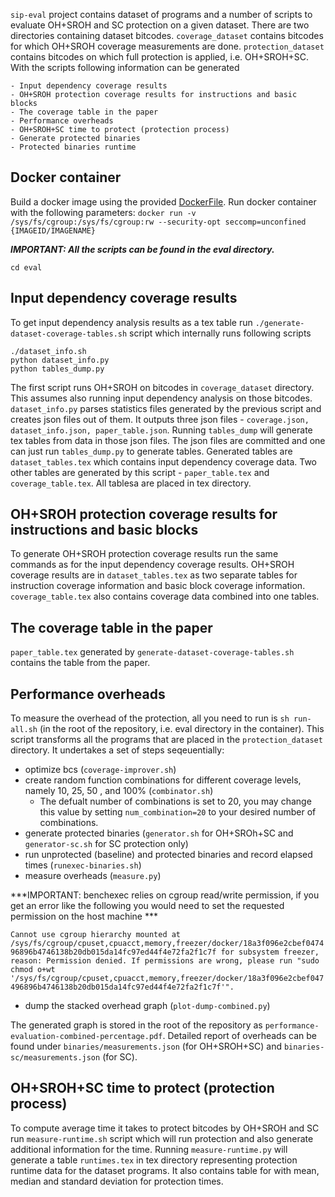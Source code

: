 ```sip-eval``` project contains dataset of programs and a number of scripts to evaluate OH+SROH and SC protection on a given dataset. There are two directories containing dataset bitcodes. ```coverage_dataset``` contains bitcodes for which OH+SROH coverage measurements are done. ```protection_dataset``` contains bitcodes on which full protection is applied, i.e. OH+SROH+SC.
With the scripts following information can be generated

	- Input dependency coverage results
 	- OH+SROH protection coverage results for instructions and basic blocks
	- The coverage table in the paper
	- Performance overheads
	- OH+SROH+SC time to protect (protection process) 
	- Generate protected binaries
	- Protected binaries runtime
	
Docker container
--------------------------------------------------
Build a docker image using the provided [DockerFile](https://github.com/tum-i22/sip-oblivious-hashing/tree/acsac/docker).
Run docker container with the following parameters:
```docker run -v /sys/fs/cgroup:/sys/fs/cgroup:rw --security-opt seccomp=unconfined {IMAGEID/IMAGENAME}```

***IMPORTANT: All the scripts can be found in the eval directory.***

```cd eval```

Input dependency coverage results
----------------------------------
To get input dependency analysis results as a tex table run ```./generate-dataset-coverage-tables.sh``` script which internally runs following scripts

	./dataset_info.sh
	python dataset_info.py
	python tables_dump.py

The first script runs OH+SROH on bitcodes in ```coverage_dataset``` directory. This assumes also running input dependency analysis on those bitcodes. ```dataset_info.py``` parses statistics files generated by the previous script and creates json files out of them. It outputs three json files - ```coverage.json, dataset_info.json, paper_table.json```. Running ```tables_dump``` will generate tex tables from data in those json files. The json files are committed and one can just run ```tables_dump.py``` to generate tables. Generated tables are ```dataset_tables.tex``` which contains input dependency coverage data. Two other tables are generated by this script - ```paper_table.tex``` and ```coverage_table.tex```. All tablesa are placed in tex directory.


OH+SROH protection coverage results for instructions and basic blocks
---------------------------------------------------------------------
To generate OH+SROH protection coverage results run the same commands as for the input dependency coverage results. OH+SROH coverage results are in ```dataset_tables.tex``` as two separate tables for instruction coverage information and basic block coverage information. ```coverage_table.tex``` also contains coverage data combined into one tables. 

The coverage table in the paper
---------------------------------------
```paper_table.tex``` generated by ```generate-dataset-coverage-tables.sh``` contains the table from the paper.

Performance overheads
---------------------------------------
To measure the overhead of the protection, all you need to run is ``sh run-all.sh`` (in the root of the repository, i.e. eval directory in the container).
This script transforms all the programs that are placed in the `protection_dataset` directory. 
It undertakes a set of steps seqeuentially: 
- optimize bcs (`coverage-improver.sh`)
- create random function combinations for different coverage levels, namely 10, 25, 50 , and 100% (`combinator.sh`)
	- The defualt number of combinations is set to 20, you may change this value by setting `num_combination=20` to your desired number of combinations.
- generate protected binaries (`generator.sh` for OH+SROh+SC and `generator-sc.sh` for SC protection only)
- run unprotected (baseline) and protected binaries and record elapsed times (`runexec-binaries.sh`) 
- measure overheads (`measure.py`)

***IMPORTANT: benchexec relies on cgroup read/write permission, if you get an error like the following you would need to set the requested permission on the host machine ***

``Cannot use cgroup hierarchy mounted at /sys/fs/cgroup/cpuset,cpuacct,memory,freezer/docker/18a3f096e2cbef047496896b4746138b20db015da14fc97ed44f4e72fa2f1c7f for subsystem freezer, reason: Permission denied. If permissions are wrong, please run "sudo chmod o+wt '/sys/fs/cgroup/cpuset,cpuacct,memory,freezer/docker/18a3f096e2cbef047496896b4746138b20db015da14fc97ed44f4e72fa2f1c7f'".
``

- dump the stacked overhead graph (`plot-dump-combined.py`)

The generated graph is stored in the root of the repository as `performance-evaluation-combined-percentage.pdf`.
Detailed report of overheads can be found under `binaries/measurements.json` (for OH+SROH+SC) and `binaries-sc/measurements.json` (for SC). 

OH+SROH+SC time to protect (protection process) 
--------------------------------------------------
To compute average time it takes to protect bitcodes by OH+SROH and SC run ```measure-runtime.sh``` script which will run protection and also generate additional information for the time. Running ```measure-runtime.py``` will generate a table ```runtimes.tex``` in tex directory representing protection runtime data for the dataset programs. It also contains table for with mean, median and standard deviation for protection times. 




